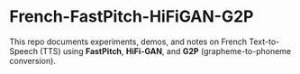 # French-FastPitch-HiFiGAN-G2P
This repo documents experiments, demos, and notes on French Text-to-Speech (TTS) using **FastPitch**, **HiFi-GAN**, and **G2P** (grapheme-to-phoneme conversion).
